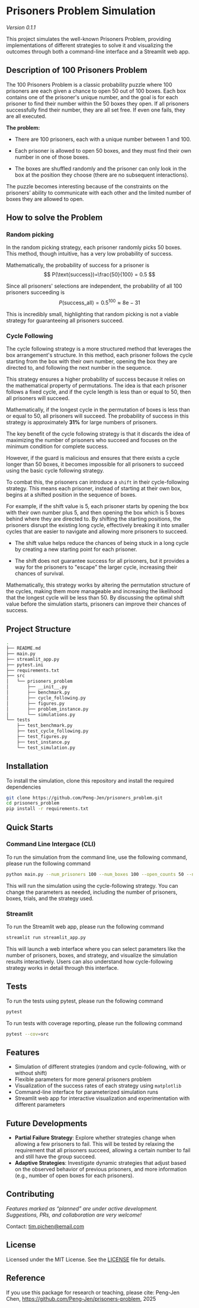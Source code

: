 # Prisoners Problem Simulation

_Version 0.1.1_

This project simulates the well-known Prisoners Problem, providing implementations of different strategies to solve it and visualizing the outcomes through both a command-line interface and a Streamlit web app.

## Description of 100 Prisoners Problem
The 100 Prisoners Problem is a classic probability puzzle where 100 prisoners are each given a chance to open 50 out of 100 boxes. Each box contains one of the prisoner's unique number, and the goal is for each prisoner to find their number within the 50 boxes they open. If all prisoners successfully find their number, they are all set free. If even one fails, they are all executed.

**The problem:**
- There are 100 prisoners, each with a unique number between 1 and 100.

- Each prisoner is allowed to open 50 boxes, and they must find their own number in one of those boxes.

- The boxes are shuffled randomly and the prisoner can only look in the box at the position they choose (there are no subsequent interactions).

The puzzle becomes interesting because of the constraints on the prisoners’ ability to communicate with each other and the limited number of boxes they are allowed to open.

## How to solve the Problem
### Random picking
In the random picking strategy, each prisoner randomly picks 50 boxes. This method, though intuitive, has a very low probability of success.

Mathematically, the probability of success for a prisoner is
$$
    P(\text{success})=\frac{50}{100} = 0.5
$$

Since all prisoners' selections are independent, the probability of all 100 prisoners succeeding is
$$
    P(\text{success\_all})=0.5^{100}\approx 8\text{e}-31
$$

This is incredibly small, highlighting that random picking is not a viable strategy for guaranteeing all prisoners succeed.

### Cycle Following
The cycle following strategy is a more structured method that leverages the box arrangement's structure. In this method, each prisoner follows the cycle starting from the box with their own number, opening the box they are directed to, and following the next number in the sequence.

This strategy ensures a higher probability of success because it relies on the mathematical property of permutations. The idea is that each prisoner follows a fixed cycle, and if the cycle length is less than or equal to 50, then all prisoners will succeed.

Mathematically, if the longest cycle in the permutation of boxes is less than or equal to 50, all prisoners will succeed. The probability of success in this strategy is approximately **31%** for large numbers of prisoners.

The key benefit of the cycle following strategy is that it discards the idea of maximizing the number of prisoners who succeed and focuses on the minimum condition for complete success.

However, if the guard is malicious and ensures that there exists a cycle longer than 50 boxes, it becomes impossible for all prisoners to succeed using the basic cycle following strategy.

To combat this, the prisoners can introduce a `shift` in their cycle-following strategy. This means each prisoner, instead of starting at their own box, begins at a shifted position in the sequence of boxes.

For example, if the shift value is 5, each prisoner starts by opening the box with their own number plus 5, and then opening the box which is 5 boxes behind where they are directed to. By shifting the starting positions, the prisoners disrupt the existing long cycle, effectively breaking it into smaller cycles that are easier to navigate and allowing more prisoners to succeed.

- The shift value helps reduce the chances of being stuck in a long cycle by creating a new starting point for each prisoner.

- The shift does not guarantee success for all prisoners, but it provides a way for the prisoners to "escape" the larger cycle, increasing their chances of survival.

Mathematically, this strategy works by altering the permutation structure of the cycles, making them more manageable and increasing the likelihood that the longest cycle will be less than 50. By discussing the optimal shift value before the simulation starts, prisoners can improve their chances of success.
## Project Structure
```bash
.
├── README.md
├── main.py
├── streamlit_app.py
├── pytest.ini
├── requirements.txt
├── src
│   └── prisoners_problem
│       ├── __init__.py
│       ├── benchmark.py
│       ├── cycle_following.py
│       ├── figures.py
│       ├── problem_instance.py
│       └── simulations.py
└── tests
    ├── test_benchmark.py
    ├── test_cycle_following.py
    ├── test_figures.py
    ├── test_instance.py
    └── test_simulation.py
```
## Installation
To install the simulation, clone this repository and install the required dependencies
```bash
git clone https://github.com/Peng-Jen/prisoners_problem.git
cd prisoners_problem
pip install -r requirements.txt
```
## Quick Starts
### Command Line Intergace (CLI)
To run the simulation from the command line, use the following command, please run the following command
```bash
python main.py --num_prisoners 100 --num_boxes 100 --open_counts 50 --num_trials 5000 --strategy cycle_following
```
This will run the simulation using the cycle-following strategy. You can change the parameters as needed, including the number of prisoners, boxes, trials, and the strategy used.

### Streamlit
To run the Streamlit web app, please run the following command
```bash
streamlit run streamlit_app.py
```
This will launch a web interface where you can select parameters like the number of prisoners, boxes, and strategy, and visualize the simulation results interactively. Users can also understand how cycle-following strategy works in detail through this interface.

## Tests
To run the tests using pytest, please run the following command
```bash
pytest
```
To run tests with coverage reporting, please run the following command
```bash
pytest --cov=src
```
## Features
- Simulation of different strategies (random and cycle-following, with or without shift)
- Flexible parameters for more general prisoners problem
- Visualization of the success rates of each strategy using `matplotlib`
- Command-line interface for parameterized simulation runs
- Streamlit web app for interactive visualization and experimentation with different parameters

## Future Developments
- **Partial Failure Strategy**: Explore whether strategies change when allowing a few prisoners to fail. This will be tested by relaxing the requirement that all prisoners succeed, allowing a certain number to fail and still have the group succeed.
- **Adaptive Strategies**: Investigate dynamic strategies that adjust based on the observed behavior of previous prisoners, and more information (e.g., number of open boxes for each prisoners).
## Contributing

_Features marked as “planned” are under active development.  
Suggestions, PRs, and collaboration are very welcome!_

Contact: tim.pjchen@email.com

## License

Licensed under the MIT License. See the [LICENSE](LICENSE) file for details.

## Reference

If you use this package for research or teaching, please cite:
Peng-Jen Chen, https://github.com/Peng-Jen/prisoners-problem, 2025
